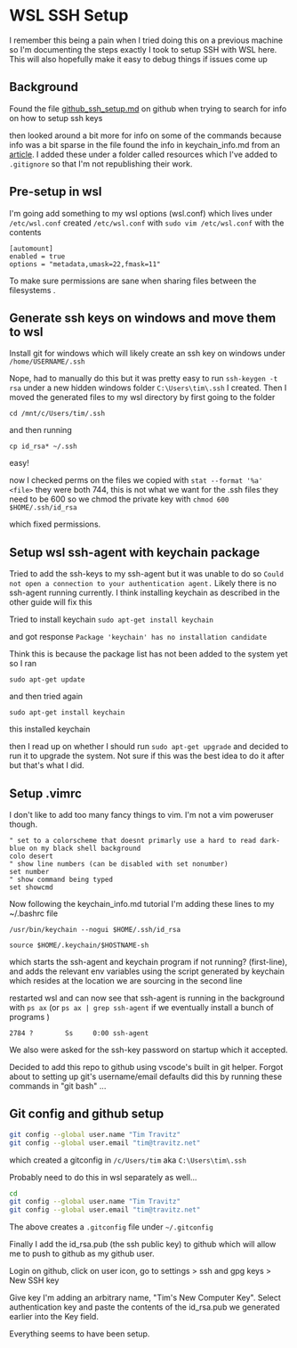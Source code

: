 # WSL SSH Setup

I remember this being a pain when I tried doing this on a previous machine so I'm documenting the steps exactly I took to setup SSH with WSL here. This will also hopefully make it easy to debug things if issues come up 

## Background
Found the file [github_ssh_setup.md](https://gist.github.com/JARVIS-AI/a20f38c88bee6b0d2fd5938b94bac438) on github when trying to search for info on how to setup ssh keys

then looked around a bit more for info on some of the commands because info was a bit sparse in the file
found the info in keychain_info.md from an [article](https://pscheit.medium.com/use-an-ssh-agent-in-wsl-with-your-ssh-setup-in-windows-10-41756755993e
). I added these under a folder called resources which I've added to `.gitignore` so that I'm not republishing their work.

## Pre-setup in wsl

I'm going add something to my wsl options (wsl.conf) which lives under `/etc/wsl.conf`
created `/etc/wsl.conf` with `sudo vim /etc/wsl.conf` with the contents

```
[automount]
enabled = true
options = "metadata,umask=22,fmask=11"
```
To make sure permissions are sane when sharing files between the filesystems .

## Generate ssh keys on windows and move them to wsl

Install git for windows which will likely create an ssh key on windows under 
`/home/USERNAME/.ssh`

Nope, had to manually do this but it was pretty easy to run `ssh-keygen -t rsa` under a new hidden windows folder `C:\Users\tim\.ssh` I created. Then I moved the generated files to my wsl directory by first going to the folder

```cd /mnt/c/Users/tim/.ssh```

and then running

```cp id_rsa* ~/.ssh```

easy!

now I checked perms on the files we copied with `stat --format '%a' <file>` they were both 744, this is not what we want for the .ssh files they need to be 600 so we chmod the private key with `chmod 600 $HOME/.ssh/id_rsa`

which fixed permissions.


## Setup wsl ssh-agent with keychain package

Tried to add the ssh-keys to my ssh-agent but it was unable to do so `Could not open a connection to your authentication agent.` Likely there is no ssh-agent running currently. I think installing keychain as described in the other guide will fix this

Tried to install keychain
```sudo apt-get install keychain```

and got response
```Package 'keychain' has no installation candidate```

Think this is because the package list has not been added to the system yet so I ran

```sudo apt-get update```


and then tried again

```sudo apt-get install keychain```

this installed keychain

then I read up on whether I should run ```sudo apt-get upgrade``` and decided to run it to upgrade the system. Not sure if this was the best idea to do it after but that's what I did.

## Setup .vimrc

I don't like to add too many fancy things to vim. I'm not a vim poweruser though.

``` vim
" set to a colorscheme that doesnt primarly use a hard to read dark-blue on my black shell background
colo desert
" show line numbers (can be disabled with set nonumber)
set number
" show command being typed
set showcmd
```

Now following the keychain_info.md tutorial I'm adding these lines to my ~/.bashrc file


```/usr/bin/keychain --nogui $HOME/.ssh/id_rsa```

```source $HOME/.keychain/$HOSTNAME-sh```

which starts the ssh-agent and keychain program if not running? (first-line), and adds the relevant env variables using the script generated by keychain which resides at the location we are sourcing in the second line

restarted wsl and can now see that ssh-agent is running in the background with `ps ax` (or `ps ax | grep ssh-agent` if we eventually install a bunch of programs )

`2784 ?        Ss     0:00 ssh-agent`

We also were asked for the ssh-key password on startup which it accepted.

Decided to add this repo to github using vscode's built in git helper. Forgot about to setting up git's username/email defaults did this by running these commands in "git bash" ...

## Git config and github setup

``` bash
git config --global user.name "Tim Travitz"
git config --global user.email "tim@travitz.net"
```

which created a gitconfig in `/c/Users/tim` aka `C:\Users\tim\.ssh`

Probably need to do this in wsl separately as well...

``` bash
cd
git config --global user.name "Tim Travitz"
git config --global user.email "tim@travitz.net"
```

The above creates a `.gitconfig` file under `~/.gitconfig`


Finally I add the id_rsa.pub (the ssh public key) to github which will allow me to push to github as my github user.

Login on github, click on user icon, go to settings > ssh and gpg keys > New SSH key 

Give key I'm adding an arbitrary name, "Tim's New Computer Key". Select authentication key and paste the contents of the id_rsa.pub we generated earlier into the Key field.

Everything seems to have been setup.